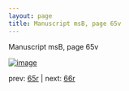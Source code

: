 ```yaml
---
layout: page
title: Manuscript msB, page 65v
---
```


Manuscript msB, page 65v

[![image](http://www.homermultitext.org/iipsrv?OBJ=IIP,1.0&FIF=/project/homer/pyramidal/deepzoom/hmt/vbbifolio/v1/vb_65v_66r.tif&WID=100&CVT=JPEG)](http://www.homermultitext.org/ict2/?urn=urn:cite2:hmt:vbbifolio.v1:vb_65v_66r)

prev:  [65r](../65r) | next:  [66r](../66r)

